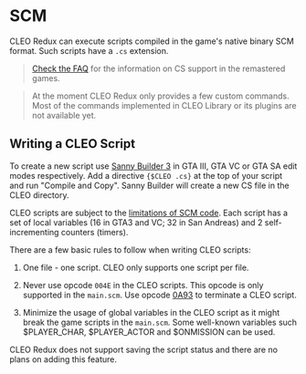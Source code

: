 # SCM

CLEO Redux can execute scripts compiled in the game's native binary SCM format. Such scripts have a `.cs` extension. 

> [Check the FAQ](the-definitive-edition-faq.md#how-do-i-compile-cleo-scripts-with-sanny-builder) for the information on CS support in the remastered games.

> At the moment CLEO Redux only provides a few custom commands. Most of the commands implemented in CLEO Library or its plugins are not available yet.

## Writing a CLEO Script

To create a new script use [Sanny Builder 3](https://sannybuilder.com) in GTA III, GTA VC or GTA SA edit modes respectively. Add a directive `{$CLEO .cs}` at the top of your script and run "Compile and Copy". Sanny Builder will create a new CS file in the CLEO directory. 

CLEO scripts are subject to the [limitations of SCM code](https://docs.sannybuilder.com/scm-documentation/gta-limits). Each script has a set of local variables (16 in GTA3 and VC; 32 in San Andreas) and 2 self-incrementing counters (timers).

There are a few basic rules to follow when writing CLEO scripts:

1) One file - one script. CLEO only supports one script per file.

2) Never use opcode `004E` in the CLEO scripts. This opcode is only supported in the `main.scm`. Use opcode [0A93](https://library.sannybuilder.com/#/sa/CLEO/0A93?p=1&v=1) to terminate a CLEO script.

3) Minimize the usage of global variables in the CLEO script as it might break the game scripts in the `main.scm`. Some well-known variables such $PLAYER_CHAR, $PLAYER_ACTOR and $ONMISSION can be used.

CLEO Redux does not support saving the script status and there are no plans on adding this feature.


